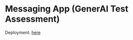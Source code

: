 # Messaging App (GenerAI Test Assessment)

Deployment: [here](https://evening-coast-74033.herokuapp.com/)